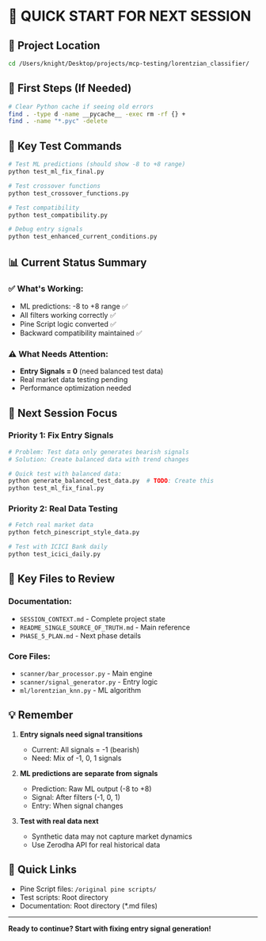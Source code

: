 # 🚀 QUICK START FOR NEXT SESSION

## 📂 Project Location
```bash
cd /Users/knight/Desktop/projects/mcp-testing/lorentzian_classifier/
```

## 🧹 First Steps (If Needed)
```bash
# Clear Python cache if seeing old errors
find . -type d -name __pycache__ -exec rm -rf {} +
find . -name "*.pyc" -delete
```

## 🧪 Key Test Commands
```bash
# Test ML predictions (should show -8 to +8 range)
python test_ml_fix_final.py

# Test crossover functions
python test_crossover_functions.py

# Test compatibility
python test_compatibility.py

# Debug entry signals
python test_enhanced_current_conditions.py
```

## 📊 Current Status Summary

### ✅ What's Working:
- ML predictions: -8 to +8 range ✅
- All filters working correctly ✅
- Pine Script logic converted ✅
- Backward compatibility maintained ✅

### ⚠️ What Needs Attention:
- **Entry Signals = 0** (need balanced test data)
- Real market data testing pending
- Performance optimization needed

## 🎯 Next Session Focus

### Priority 1: Fix Entry Signals
```python
# Problem: Test data only generates bearish signals
# Solution: Create balanced data with trend changes

# Quick test with balanced data:
python generate_balanced_test_data.py  # TODO: Create this
python test_ml_fix_final.py
```

### Priority 2: Real Data Testing
```python
# Fetch real market data
python fetch_pinescript_style_data.py

# Test with ICICI Bank daily
python test_icici_daily.py
```

## 📝 Key Files to Review

### Documentation:
- `SESSION_CONTEXT.md` - Complete project state
- `README_SINGLE_SOURCE_OF_TRUTH.md` - Main reference
- `PHASE_5_PLAN.md` - Next phase details

### Core Files:
- `scanner/bar_processor.py` - Main engine
- `scanner/signal_generator.py` - Entry logic
- `ml/lorentzian_knn.py` - ML algorithm

## 💡 Remember

1. **Entry signals need signal transitions**
   - Current: All signals = -1 (bearish)
   - Need: Mix of -1, 0, 1 signals

2. **ML predictions are separate from signals**
   - Prediction: Raw ML output (-8 to +8)
   - Signal: After filters (-1, 0, 1)
   - Entry: When signal changes

3. **Test with real data next**
   - Synthetic data may not capture market dynamics
   - Use Zerodha API for real historical data

## 🔗 Quick Links

- Pine Script files: `/original pine scripts/`
- Test scripts: Root directory
- Documentation: Root directory (*.md files)

---

**Ready to continue? Start with fixing entry signal generation!**
